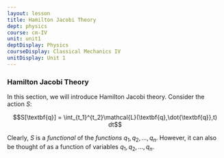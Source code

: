 ```yaml
---
layout: lesson
title: Hamilton Jacobi Theory
dept: physics
course: cm-IV
unit: unit1
deptDisplay: Physics
courseDisplay: Classical Mechanics IV
unitDisplay: Unit 1
---
```


### Hamilton Jacobi Theory

In this section, we will introduce Hamilton Jacobi theory. Consider the action $S$:

$$S[\textbf{q}] = \int_{t_1}^{t_2}\mathcal{L}(\textbf{q},\dot{\textbf{q}},t) dt$$

Clearly, $S$ is a *functional* of the *functions* $q_1,q_2,\dots,q_n$. However, it can also be thought of as a function of variables $q_1,q_2,\dots,q_n$. 

